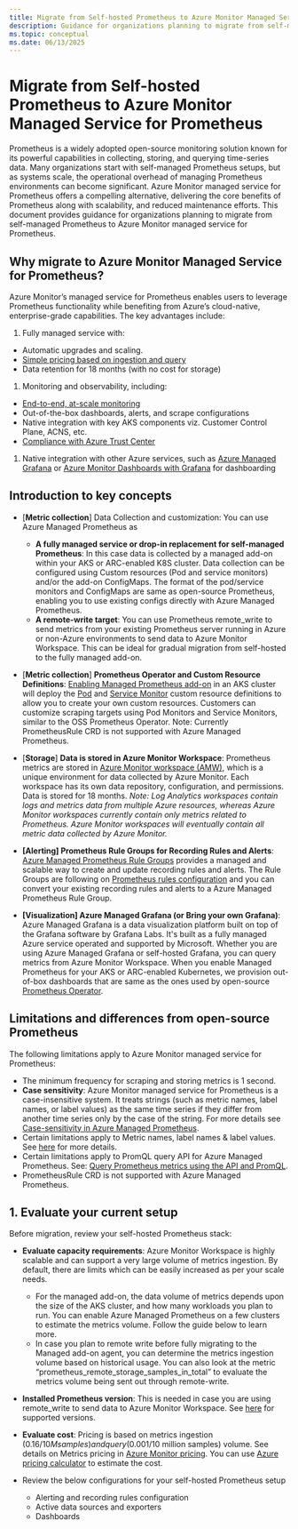 ```yaml
---
title: Migrate from Self-hosted Prometheus to Azure Monitor Managed Service for Prometheus
description: Guidance for organizations planning to migrate from self-managed Prometheus to Azure Monitor managed service for Prometheus.
ms.topic: conceptual
ms.date: 06/13/2025
---
```


# Migrate from Self-hosted Prometheus to Azure Monitor Managed Service for Prometheus
Prometheus is a widely adopted open-source monitoring solution known for its powerful capabilities in collecting, storing, and querying time-series data. Many organizations start with self-managed Prometheus setups, but as systems scale, the operational overhead of managing Prometheus environments can become significant. Azure Monitor managed service for Prometheus offers a compelling alternative, delivering the core benefits of Prometheus along with scalability, and reduced maintenance efforts. 
This document provides guidance for organizations planning to migrate from self-managed Prometheus to Azure Monitor managed service for Prometheus.

## Why migrate to Azure Monitor Managed Service for Prometheus?
Azure Monitor’s managed service for Prometheus enables users to leverage Prometheus functionality while benefiting from Azure’s cloud-native, enterprise-grade capabilities. The key advantages include:

1. Fully managed service with:
- Automatic upgrades and scaling.
- [Simple pricing based on ingestion and query](https://azure.microsoft.com/pricing/details/monitor/)
- Data retention for 18 months (with no cost for storage)
1. Monitoring and observability, including:
- [End-to-end, at-scale monitoring](https://learn.microsoft.com/azure/azure-monitor/containers/container-insights-overview)
- Out-of-the-box dashboards, alerts, and scrape configurations
- Native integration with key AKS components viz. Customer Control Plane, ACNS, etc.
- [Compliance with Azure Trust Center](https://learn.microsoft.com/azure/azure-monitor/metrics/azure-monitor-workspace-overview#data-considerations)
1. Native integration with other Azure services, such as  [Azure Managed Grafana](https://learn.microsoft.com/azure/managed-grafana/overview) or [Azure Monitor Dashboards with Grafana](https://learn.microsoft.com/azure/azure-monitor/visualize/visualize-use-grafana-dashboards) for dashboarding

## Introduction to key concepts

- [**Metric collection**] Data Collection and customization: You can use Azure Managed Prometheus as
  - **A fully managed service or drop-in replacement for self-managed Prometheus**: In this case data is collected by a managed add-on within your AKS or ARC-enabled K8S cluster. Data collection can be configured using Custom resources (Pod and service monitors) and/or the add-on ConfigMaps. The format of the pod/service monitors and ConfigMaps are same as open-source Prometheus, enabling you to use existing configs directly with Azure Managed Prometheus.
  - **A remote-write target**: You can use Prometheus remote_write to send metrics from your existing Prometheus server running in Azure or non-Azure environments to send data to Azure Monitor Workspace. This can be ideal for gradual migration from self-hosted to the fully managed add-on.

- [**Metric collection**] **Prometheus Operator and Custom Resource Definitions**: [Enabling Managed Prometheus add-on](https://learn.microsoft.com/azure/azure-monitor/containers/kubernetes-monitoring-enable) in an AKS cluster will deploy the [Pod](https://github.com/prometheus-operator/prometheus-operator/blob/main/Documentation/api.md#monitoring.coreos.com/v1.PodMonitor) and [Service Monitor](https://github.com/prometheus-operator/prometheus-operator/blob/main/Documentation/api.md#monitoring.coreos.com/v1.ServiceMonitor) custom resource definitions to allow you to create your own custom resources. Customers can customize scraping targets using Pod Monitors and Service Monitors, similar to the OSS Prometheus Operator. Note: Currently PrometheusRule CRD is not supported with Azure Managed Prometheus.

- [**Storage**] **Data is stored in Azure Monitor Workspace**: Prometheus metrics are stored in [Azure Monitor workspace (AMW)](https://learn.microsoft.com/azure/azure-monitor/metrics/azure-monitor-workspace-overview), which is a unique environment for data collected by Azure Monitor. Each workspace has its own data repository, configuration, and permissions. Data is stored for 18 months. *Note: Log Analytics workspaces contain logs and metrics data from multiple Azure resources, whereas Azure Monitor workspaces currently contain only metrics related to Prometheus. Azure Monitor workspaces will eventually contain all metric data collected by Azure Monitor.*

- **[Alerting] Prometheus Rule Groups for Recording Rules and Alerts**: [Azure Managed Prometheus Rule Groups](https://learn.microsoft.com/azure/azure-monitor/metrics/prometheus-rule-groups) provides a managed and scalable way to create and update recording rules and alerts. The Rule Groups are following on [Prometheus rules configuration](https://prometheus.io/docs/prometheus/latest/configuration/recording_rules/#configuring-rules) and you can convert your existing recording rules and alerts to a Azure Managed Prometheus Rule Group.

- **[Visualization] Azure Managed Grafana (or Bring your own Grafana)**: Azure Managed Grafana is a data visualization platform built on top of the Grafana software by Grafana Labs. It's built as a fully managed Azure service operated and supported by Microsoft. Whether you are using Azure Managed Grafana or self-hosted Grafana, you can query metrics from Azure Monitor Workspace. When you enable Managed Prometheus for your AKS or ARC-enabled Kubernetes, we provision out-of-box dashboards that are same as the ones used by open-source [Prometheus Operator](https://github.com/prometheus-operator/kube-prometheus).

## Limitations and differences from open-source Prometheus
The following limitations apply to Azure Monitor managed service for Prometheus:

- The minimum frequency for scraping and storing metrics is 1 second.
- **Case sensitivity**: Azure Monitor managed service for Prometheus is a case-insensitive system. It treats strings (such as metric names, label names, or label values) as the same time series if they differ from another time series only by the case of the string. For more details see [Case-sensitivity in Azure Managed Prometheus](https://learn.microsoft.com/azure/azure-monitor/metrics/prometheus-metrics-overview#case-sensitivity).
- Certain limitations apply to Metric names, label names & label values. See [here](https://learn.microsoft.com/azure/azure-monitor/metrics/prometheus-metrics-overview#metric-names-label-names--label-values) for more details.
- Certain limitations apply to PromQL query API for Azure Managed Prometheus. See: [Query Prometheus metrics using the API and PromQL](https://learn.microsoft.com/azure/azure-monitor/metrics/prometheus-api-promql#api-limitations).
- PrometheusRule CRD is not supported with Azure Managed Prometheus.

## 1. Evaluate your current setup

Before migration, review your self-hosted Prometheus stack:

- **Evaluate capacity requirements**: Azure Monitor Workspace is highly scalable and can support a very large volume of metrics ingestion. By default, there are limits which can be easily increased as per your scale needs.
  - For the managed add-on, the data volume of metrics depends upon the size of the AKS cluster, and how many workloads you plan to run. You can enable Azure Managed Prometheus on a few clusters to estimate the metrics volume. Follow the guide below to learn more.
  - In case you plan to remote write before fully migrating to the Managed add-on agent, you can determine the metrics ingestion volume based on historical usage. You can also look at the metric “prometheus_remote_storage_samples_in_total” to evaluate the metrics volume being sent out through remote-write.
 
- **Installed Prometheus version**: This is needed in case you are using remote_write to send data to Azure Monitor Workspace. See [here](https://learn.microsoft.com/azure/azure-monitor/metrics/prometheus-remote-write-virtual-machines?tabs=managed-identity%2Cprom-vm#supported-versions) for supported versions.

- **Evaluate cost**: Pricing is based on metrics ingestion ($0.16/10M samples) and query ($0.001/10 million samples) volume. See details on Metrics pricing in [Azure Monitor pricing](https://azure.microsoft.com/pricing/details/monitor/). You can use [Azure pricing calculator](https://azure.microsoft.com/pricing/calculator/) to estimate the cost.

- Review the below configurations for your self-hosted Prometheus setup
  - Alerting and recording rules configuration
  - Active data sources and exporters
  - Dashboards
 





